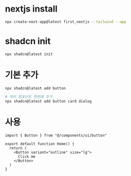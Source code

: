 # nextjs install
```bash
npx create-next-app@latest first_nextjs --tailwind --app
```

# shadcn init
```bash
npx shadcn@latest init
```

# 기본 추가
```bash
npx shadcn@latest add button

# 여러 컴포넌트 한번에 추가
npx shadcn@latest add button card dialog
```

# 사용
```tsx
import { Button } from "@/components/ui/button"

export default function Home() {
  return (
    <Button variant="outline" size="lg">
      Click me
    </Button>
  )
}
```
